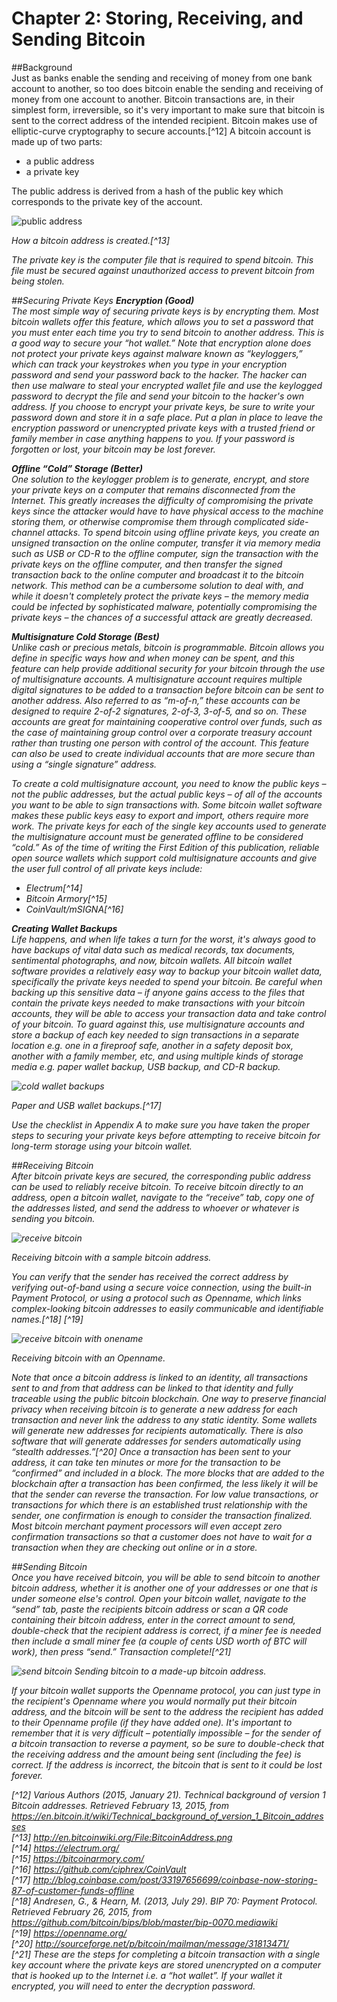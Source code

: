 # Chapter 2: Storing, Receiving, and Sending Bitcoin

##Background  
Just as banks enable the sending and receiving of money from one bank account to another, so too does bitcoin enable the sending and receiving of money from one account to another. Bitcoin transactions are, in their simplest form, irreversible, so it's very important to make sure that bitcoin is sent to the correct address of the intended recipient. Bitcoin makes use of elliptic-curve cryptography to secure accounts.[^12] A bitcoin account is made up of two parts:  
* a public address  
* a private key  

The public address is derived from a hash of the public key which corresponds to the private key of the account.  

![public address](publicaddress.png "How a bitcoin address is created.")  

<i>How a bitcoin address is created.[^13] 

The private key is the computer file that is required to spend bitcoin. This file must be secured against unauthorized access to prevent bitcoin from being stolen.  

##Securing Private Keys
<b>Encryption (Good) </b>   
The most simple way of securing private keys is by encrypting them. Most bitcoin wallets offer this feature, which allows you to set a password that you must enter each time you try to send bitcoin to another address. This is a good way to secure your “hot wallet.” Note that encryption alone does not protect your private keys against malware known as “keyloggers,” which can track your keystrokes when you type in your encryption password and send your password back to the hacker. The hacker can then use malware to steal your encrypted wallet file and use the keylogged password to decrypt the file and send your bitcoin to the hacker's own address. If you choose to encrypt your private keys, be sure to write your password down and store it in a safe place. Put a plan in place to leave the encryption password or unencrypted private keys with a trusted friend or family member in case anything happens to you. If your password is forgotten or lost, your bitcoin may be lost forever.  

<b>Offline “Cold” Storage (Better)</b>  
One solution to the keylogger problem is to generate, encrypt, and store your private keys on a computer that remains disconnected from the Internet. This greatly increases the difficulty of compromising the private keys since the attacker would have to have physical access to the machine storing them, or otherwise compromise them through complicated side-channel attacks. To spend bitcoin using offline private keys, you create an unsigned transaction on the online computer, transfer it via memory media such as USB or CD-R to the offline computer, sign the transaction with the private keys on the offline computer, and then transfer the signed transaction back to the online computer and broadcast it to the bitcoin network. This method can be a cumbersome solution to deal with, and while it doesn't completely protect the private keys – the memory media could be infected by sophisticated malware, potentially compromising the private keys – the chances of a successful attack are greatly decreased.  

<b>Multisignature Cold Storage (Best)</b>  
Unlike cash or precious metals, bitcoin is programmable. Bitcoin allows you define in specific ways how and when money can be spent, and this feature can help provide additional security for your bitcoin through the use of multisignature accounts. A multisignature account requires multiple digital signatures to be added to a transaction before bitcoin can be sent to another address. Also referred to as “m-of-n,” these accounts can be designed to require 2-of-2 signatures, 2-of-3, 3-of-5, and so on. These accounts are great for maintaining cooperative control over funds, such as the case of maintaining group control over a corporate treasury account rather than trusting one person with control of the account. This feature can also be used to create individual accounts that are more secure than using a “single signature” address.  

To create a cold multisignature account, you need to know the public keys – not the public addresses, but the actual public keys – of all of the accounts you want to be able to sign transactions with. Some bitcoin wallet software makes these public keys easy to export and import, others require more work. The private keys for each of the single key accounts used to generate the multisignature account must be generated offline to be considered “cold.” As of the time of writing the First Edition of this publication, reliable open source wallets which support cold multisignature accounts and give the user full control of all private keys include:  
* Electrum[^14]
* Bitcoin Armory[^15]  
* CoinVault/mSIGNA[^16]  

<b>Creating Wallet Backups</b>  
Life happens, and when life takes a turn for the worst, it's always good to have backups of vital data such as medical records, tax documents, sentimental photographs, and now, bitcoin wallets. All bitcoin wallet software provides a relatively easy way to backup your bitcoin wallet data, specifically the private keys needed to spend your bitcoin. Be careful when backing up this sensitive data – if anyone gains access to the files that contain the private keys needed to make transactions with your bitcoin accounts, they will be able to access your transaction data and take control of your bitcoin. To guard against this, use multisignature accounts and store a backup of each key needed to sign transactions in a separate location e.g. one in a fireproof safe, another in a safety deposit box, another with a family member, etc, and using multiple kinds of storage media e.g. paper wallet backup, USB backup, and CD-R backup.  

![cold wallet backups](coinbasecoldsecurity.jpg "Paper and USB wallet backups.")

<i>Paper and USB wallet backups.[^17]  

<i>Use the checklist in Appendix A to make sure you have taken the proper steps to securing your private keys before attempting to receive bitcoin for long-term storage using your bitcoin wallet.  

##Receiving Bitcoin  
After bitcoin private keys are secured, the corresponding public address can be used to reliably receive bitcoin. To receive bitcoin directly to an address, open a bitcoin wallet, navigate to the “receive” tab, copy one of the addresses listed, and send the address to whoever or whatever is sending you bitcoin.  

![receive bitcoin](receive.png "Receiving bitcoin with a sample bitcoin address.")

<i>Receiving bitcoin with a sample bitcoin address.

You can verify that the sender has received the correct address by verifying out-of-band using a secure voice connection, using the built-in Payment Protocol, or using a protocol such as Openname, which links complex-looking bitcoin addresses to easily communicable and identifiable names.[^18] [^19]    

![receive bitcoin with onename](onenamereceive.png "Receiving bitcoin with an Openname.")

<i>Receiving bitcoin with an Openname.  

Note that once a bitcoin address is linked to an identity, all transactions sent to and from that address can be linked to that identity and fully traceable using the public bitcoin blockchain. One way to preserve financial privacy when receiving bitcoin is to generate a new address for each transaction and never link the address to any static identity. Some wallets will generate new addresses for recipients automatically. There is also software that will generate addresses for senders automatically using “stealth addresses.”[^20] Once a transaction has been sent to your address, it can take ten minutes or more for the transaction to be “confirmed” and included in a block. The more blocks that are added to the blockchain after a transaction has been confirmed, the less likely it will be that the sender can reverse the transaction. For low value transactions, or transactions for which there is an established trust relationship with the sender, one confirmation is enough to consider the transaction finalized. Most bitcoin merchant payment processors will even accept zero confirmation transactions so that a customer does not have to wait for a transaction when they are checking out online or in a store.  

##Sending Bitcoin  
Once you have received bitcoin, you will be able to send bitcoin to another bitcoin address, whether it is another one of your addresses or one that is under someone else's control. Open your bitcoin wallet, navigate to the “send” tab, paste the recipients bitcoin address or scan a QR code containing their bitcoin address, enter in the correct amount to send, double-check that the recipient address is correct, if a miner fee is needed then include a small miner fee (a couple of cents USD worth of BTC will work), then press “send.” Transaction complete![^21]

![send bitcoin](send.png "Sending bitcoin to a made-up bitcoin address.")
<i>Sending bitcoin to a made-up bitcoin address.  

If your bitcoin wallet supports the Openname protocol, you can just type in the recipient's Openname where you would normally put their bitcoin address, and the bitcoin will be sent to the address the recipient has added to their Openname profile (if they have added one).
It's important to remember that it is very difficult – potentially impossible – for the sender of a bitcoin transaction to reverse a payment, so be sure to double-check that the receiving address and the amount being sent (including the fee) is correct. If the address is incorrect, the bitcoin that is sent to it could be lost forever.  

[^12] Various Authors (2015, January 21). Technical background of version 1 Bitcoin addresses. Retrieved February 13, 2015, from https://en.bitcoin.it/wiki/Technical_background_of_version_1_Bitcoin_addresses  
[^13] http://en.bitcoinwiki.org/File:BitcoinAddress.png  
[^14] https://electrum.org/  
[^15] https://bitcoinarmory.com/  
[^16] https://github.com/ciphrex/CoinVault  
[^17] http://blog.coinbase.com/post/33197656699/coinbase-now-storing-87-of-customer-funds-offline  
[^18] Andresen, G., & Hearn, M. (2013, July 29). BIP 70: Payment Protocol. Retrieved February 26, 2015, from https://github.com/bitcoin/bips/blob/master/bip-0070.mediawiki  
[^19] https://openname.org/  
[^20] http://sourceforge.net/p/bitcoin/mailman/message/31813471/  
[^21] These are the steps for completing a bitcoin transaction with a single key account where the private keys are stored unencrypted on a computer that is hooked up to the Internet i.e. a “hot wallet”. If your wallet it encrypted, you will need to enter the decryption password.  